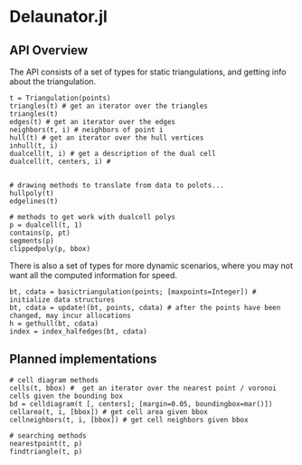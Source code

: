 # Delaunator.jl


## API Overview

The API consists of a set of types for static triangulations, and getting 
info about the triangulation. 

```
t = Triangulation(points)
triangles(t) # get an iterator over the triangles 
triangles(t)
edges(t) # get an iterator over the edges 
neighbors(t, i) # neighbors of point i
hull(t) # get an iterator over the hull vertices
inhull(t, i)
dualcell(t, i) # get a description of the dual cell
dualcell(t, centers, i) # 


# drawing methods to translate from data to polots... 
hullpoly(t)
edgelines(t) 

# methods to get work with dualcell polys
p = dualcell(t, 1)
contains(p, pt)
segments(p)
clippedpoly(p, bbox)
```

There is also a set of types for more dynamic scenarios, where you may not
want all the computed information for speed. 
```
bt, cdata = basictriangulation(points; [maxpoints=Integer]) # initialize data structures 
bt, cdata = update!(bt, points, cdata) # after the points have been changed, may incur allocations
h = gethull(bt, cdata)
index = index_halfedges(bt, cdata)
```

Planned implementations
-----------------------
```
# cell diagram methods
cells(t, bbox) #  get an iterator over the nearest point / voronoi cells given the bounding box
bd = celldiagram(t [, centers]; [margin=0.05, boundingbox=mar()])
cellarea(t, i, [bbox]) # get cell area given bbox 
cellneighbors(t, i, [bbox]) # get cell neighbors given bbox 

# searching methods
nearestpoint(t, p)
findtriangle(t, p)
```





